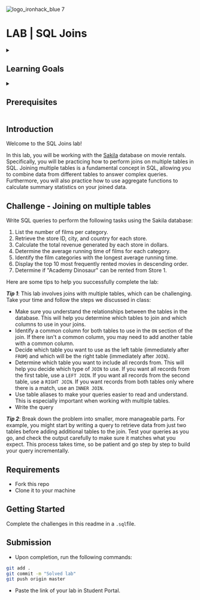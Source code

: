 ![logo_ironhack_blue 7](https://user-images.githubusercontent.com/23629340/40541063-a07a0a8a-601a-11e8-91b5-2f13e4e6b441.png)

# LAB | SQL Joins

<details>
  <summary>
   <h2>Learning Goals</h2>
  </summary>

  This lab allows you to practice and apply the concepts and techniques taught in class. 

  Upon completion of this lab, you will be able to:
  
- Use SQL joins to combine data from multiple tables, such as inner, outer, left, right or self-joins.

  <br>
  <hr> 

</details>

<details>
  <summary>
   <h2>Prerequisites</h2>
  </summary>

Before this starting this lab, you should have learnt about:

- SELECT, FROM, ORDER BY, LIMIT, WHERE, GROUP BY, and HAVING clauses. DISTINCT, AS keywords.
- Built-in SQL functions such as COUNT, MAX, MIN, AVG, ROUND, DATEDIFF, or DATE_FORMAT.
- Using JOIN to combine data from multiple tables.
 
  <br>
  <hr> 

</details>


## Introduction

Welcome to the SQL Joins lab!

In this lab, you will be working with the [Sakila](https://dev.mysql.com/doc/sakila/en/) database on movie rentals. Specifically, you will be practicing how to perform joins on multiple tables in SQL. Joining multiple tables is a fundamental concept in SQL, allowing you to combine data from different tables to answer complex queries.  Furthermore, you will also practice how to use aggregate functions to calculate summary statistics on your joined data.


## Challenge - Joining on multiple tables

Write SQL queries to perform the following tasks using the Sakila database:


1. List the number of films per category.
2. Retrieve the store ID, city, and country for each store.
3.  Calculate the total revenue generated by each store in dollars.
4.  Determine the average running time of films for each category.
5.  Identify the film categories with the longest average running time.
6.  Display the top 10 most frequently rented movies in descending order.
7. Determine if "Academy Dinosaur" can be rented from Store 1.

Here are some tips to help you successfully complete the lab:

***Tip 1***: This lab involves joins with multiple tables, which can be challenging. Take your time and follow the steps we discussed in class:

- Make sure you understand the relationships between the tables in the database. This will help you determine which tables to join and which columns to use in your joins.
- Identify a common column for both tables to use in the `ON` section of the join. If there isn't a common column, you may need to add another table with a common column.
- Decide which table you want to use as the left table (immediately after `FROM`) and which will be the right table (immediately after `JOIN`).
- Determine which table you want to include all records from. This will help you decide which type of `JOIN` to use. If you want all records from the first table, use a `LEFT JOIN`. If you want all records from the second table, use a `RIGHT JOIN`. If you want records from both tables only where there is a match, use an `INNER JOIN`.
- Use table aliases to make your queries easier to read and understand. This is especially important when working with multiple tables.
- Write the query

***Tip 2***: Break down the problem into smaller, more manageable parts. For example, you might start by writing a query to retrieve data from just two tables before adding additional tables to the join. Test your queries as you go, and check the output carefully to make sure it matches what you expect. This process takes time, so be patient and go step by step to build your query incrementally.

## Requirements

- Fork this repo
- Clone it to your machine


## Getting Started

Complete the challenges in this readme in a `.sql`file.

## Submission

- Upon completion, run the following commands:

```bash
git add .
git commit -m "Solved lab"
git push origin master
```

- Paste the link of your lab in Student Portal.

